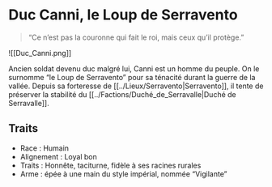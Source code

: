 # Duc Canni, le Loup de Serravento

> “Ce n’est pas la couronne qui fait le roi, mais ceux qu’il protège.”

![[Duc_Canni.png]]

Ancien soldat devenu duc malgré lui, Canni est un homme du peuple. On le surnomme “le Loup de Serravento” pour sa ténacité durant la guerre de la vallée. Depuis sa forteresse de [[../Lieux/Serravento|Serravento]], il tente de préserver la stabilité du [[../Factions/Duché_de_Serravalle|Duché de Serravalle]].

## Traits
- Race : Humain  
- Alignement : Loyal bon
- Traits : Honnête, taciturne, fidèle à ses racines rurales  
- Arme : épée à une main du style impérial, nommée “Vigilante”
